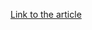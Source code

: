 [Link to the article](https://www.welivesecurity.com/en/eset-research/unmasking-asyncrat-navigating-labyrinth-forks/)
